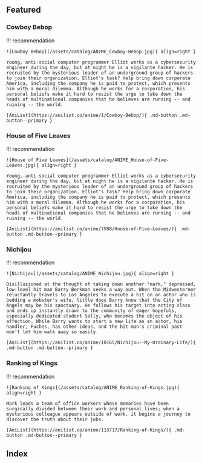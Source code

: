 ## Featured

### Cowboy Bebop

!!! recommendation

    ![Cowboy Bebop](/assets/catalog/ANIME_Cowboy-Bebop.jpg){ align=right }

    Young, anti-social computer programmer Elliot works as a cybersecurity engineer during the day, but at night he is a vigilante hacker. He is recruited by the mysterious leader of an underground group of hackers to join their organization. Elliot's task? Help bring down corporate America, including the company he is paid to protect, which presents him with a moral dilemma. Although he works for a corporation, his personal beliefs make it hard to resist the urge to take down the heads of multinational companies that he believes are running -- and ruining -- the world.

    [AniList](https://anilist.co/anime/1/Cowboy-Bebop/){ .md-button .md-button--primary } 

### House of Five Leaves

!!! recommendation

    ![House of Five Leaves](/assets/catalog/ANIME_House-of-Five-Leaves.jpg){ align=right }

    Young, anti-social computer programmer Elliot works as a cybersecurity engineer during the day, but at night he is a vigilante hacker. He is recruited by the mysterious leader of an underground group of hackers to join their organization. Elliot's task? Help bring down corporate America, including the company he is paid to protect, which presents him with a moral dilemma. Although he works for a corporation, his personal beliefs make it hard to resist the urge to take down the heads of multinational companies that he believes are running -- and ruining -- the world.

    [AniList](https://anilist.co/anime/7588/House-of-Five-Leaves/){ .md-button .md-button--primary } 

### Nichijou

!!! recommendation

    ![Nichijou](/assets/catalog/ANIME_Nichijou.jpg){ align=right }

    Disillusioned at the thought of taking down another "mark," depressed, low-level hit man Barry Berkman seeks a way out. When the Midwesterner reluctantly travels to Los Angeles to execute a hit on an actor who is bedding a mobster's wife, little does Barry know that the City of Angels may be his sanctuary. He follows his target into acting class and ends up instantly drawn to the community of eager hopefuls, especially dedicated student Sally, who becomes the object of his affection. While Barry wants to start a new life as an actor, his handler, Fuches, has other ideas, and the hit man's criminal past won't let him walk away so easily.

    [AniList](https://anilist.co/anime/10165/Nichijou--My-Ordinary-Life/){ .md-button .md-button--primary }

### Ranking of Kings

!!! recommendation

    ![Ranking of Kings](/assets/catalog/ANIME_Ranking-of-Kings.jpg){ align=right }

    Mark leads a team of office workers whose memories have been surgically divided between their work and personal lives; when a mysterious colleague appears outside of work, it begins a journey to discover the truth about their jobs.

    [AniList](https://anilist.co/anime/113717/Ranking-of-Kings/){ .md-button .md-button--primary }

## Index